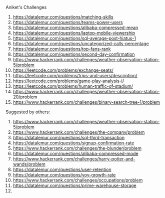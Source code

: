 Aniket's Challenges
1. https://datalemur.com/questions/matching-skills
2. https://datalemur.com/questions/teams-power-users
3. https://datalemur.com/questions/alibaba-compressed-mean
4. https://datalemur.com/questions/laptop-mobile-viewership
5. https://datalemur.com/questions/sql-average-post-hiatus-1
6. https://datalemur.com/questions/uncategorized-calls-percentage
7. https://datalemur.com/questions/top-fans-rank
8. https://datalemur.com/questions/second-day-confirmation
9. https://www.hackerrank.com/challenges/weather-observation-station-5/problem
10. https://leetcode.com/problems/exchange-seats/
11. https://leetcode.com/problems/trips-and-users/description/
12. https://leetcode.com/problems/game-play-analysis-i/
13. https://leetcode.com/problems/human-traffic-of-stadium/
14. https://www.hackerrank.com/challenges/weather-observation-station-20/problem
15. https://www.hackerrank.com/challenges/binary-search-tree-1/problem


Suggested by others:
1. https://www.hackerrank.com/challenges/weather-observation-station-5/problem
2. https://www.hackerrank.com/challenges/the-company/problem
3. https://datalemur.com/questions/sql-third-transaction
4. https://datalemur.com/questions/signup-confirmation-rate
5. https://www.hackerrank.com/challenges/the-blunder/problem
6. https://datalemur.com/questions/alibaba-compressed-mode
7.  https://www.hackerrank.com/challenges/harry-potter-and-wands/problem
8. https://datalemur.com/questions/user-retention
9. https://datalemur.com/questions/yoy-growth-rate
10. https://www.hackerrank.com/challenges/occupations/problem
11. https://datalemur.com/questions/prime-warehouse-storage
12. 
